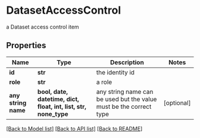 # DatasetAccessControl

a Dataset access control item

## Properties
Name | Type | Description | Notes
------------ | ------------- | ------------- | -------------
**id** | **str** | the identity id | 
**role** | **str** | a role | 
**any string name** | **bool, date, datetime, dict, float, int, list, str, none_type** | any string name can be used but the value must be the correct type | [optional]

[[Back to Model list]](../README.md#documentation-for-models) [[Back to API list]](../README.md#documentation-for-api-endpoints) [[Back to README]](../README.md)


